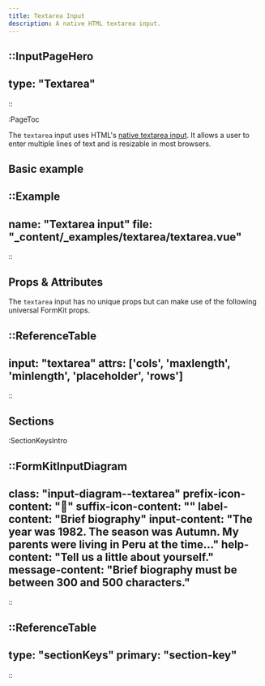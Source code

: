 ```yaml
---
title: Textarea Input
description: A native HTML textarea input.
---
```


::InputPageHero
---
type: "Textarea"
---
::

:PageToc

The `textarea` input uses HTML's [native textarea input](https://developer.mozilla.org/en-US/docs/Web/HTML/Element/textarea). It allows a user to enter multiple lines of text and is resizable in most browsers.

## Basic example

::Example
---
name: "Textarea input"
file: "_content/_examples/textarea/textarea.vue"
---
::


## Props & Attributes

The `textarea` input has no unique props but can make use of the following universal
FormKit props.

::ReferenceTable
---
input: "textarea" 
attrs: ['cols', 'maxlength', 'minlength', 'placeholder', 'rows']
---
::


## Sections

:SectionKeysIntro

::FormKitInputDiagram
---
class: "input-diagram--textarea"
prefix-icon-content: "📕"
suffix-icon-content: ""
label-content: "Brief biography"
input-content: "The year was 1982. The season was Autumn. My parents were living in Peru at the time..."
help-content: "Tell us a little about yourself."
message-content: "Brief biography must be between 300 and 500 characters."
---
::

::ReferenceTable
---
type: "sectionKeys"
primary: "section-key"
---
::

